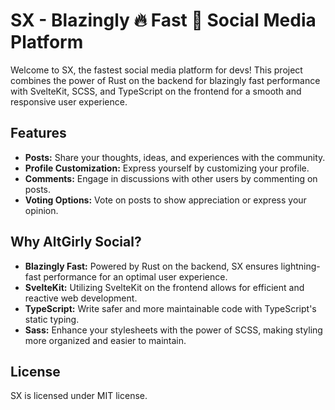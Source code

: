 # SX - Blazingly 🔥 Fast 🚀 Social Media Platform 

Welcome to SX, the fastest social media platform for devs! 
This project combines the power of Rust on the backend for blazingly fast performance with SvelteKit, SCSS, and TypeScript on the frontend for a smooth and responsive user experience.

## Features

- **Posts:** Share your thoughts, ideas, and experiences with the community.
- **Profile Customization:** Express yourself by customizing your profile.
- **Comments:** Engage in discussions with other users by commenting on posts.
- **Voting Options:** Vote on posts to show appreciation or express your opinion.

## Why AltGirly Social?

- **Blazingly Fast:** Powered by Rust on the backend, SX ensures lightning-fast performance for an optimal user experience.
- **SvelteKit:** Utilizing SvelteKit on the frontend allows for efficient and reactive web development.
- **TypeScript:** Write safer and more maintainable code with TypeScript's static typing.
- **Sass:** Enhance your stylesheets with the power of SCSS, making styling more organized and easier to maintain.

## License

SX is licensed under MIT license.
